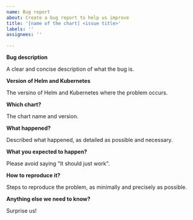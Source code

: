 ```yaml
---
name: Bug report
about: Create a bug report to help us improve
title: '[name of the chart] <issue title>'
labels: ''
assignees: ''

---
```


<!-- Thanks for filing an issue! Before hitting the button, please answer these questions. It's helpful to search the existing GitHub issues first. It's likely that another user has already reported the issue you're facing, or it's a known issue that we're already aware of

Fill in as much of the template below as you can.  If you leave out information, we can't help you as well.

Be ready for followup questions, and please respond in a timely manner. If we can't reproduce a bug or think a feature already exists, we might close your issue.  If we're wrong, PLEASE feel free to reopen it and explain why.
-->

**Bug description**

A clear and concise description of what the bug is.

**Version of Helm and Kubernetes**

The versino of Helm and Kubernetes where the problem occurs.

**Which chart?**

The chart name and version.

**What happened?**

Described what happened, as detailed as possible and necessary.

**What you expected to happen?**

Please avoid saying "It should just work".

**How to reproduce it?**

Steps to reproduce the problem, as minimally and precisely as possible.

**Anything else we need to know?**

Surprise us!
